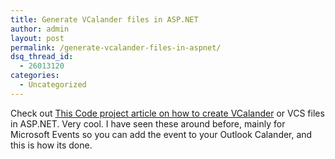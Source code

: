 ```yaml
---
title: Generate VCalander files in ASP.NET
author: admin
layout: post
permalink: /generate-vcalander-files-in-aspnet/
dsq_thread_id:
  - 26013120
categories:
  - Uncategorized
---
```

Check out [This Code project article on how to create VCalander][1] or VCS files in ASP.NET. Very cool. I have seen these around before, mainly for Microsoft Events so you can add the event to your Outlook Calander, and this is how its done.

 [1]: http://www.codeproject.com/useritems/vcalendarfiletodownload.asp